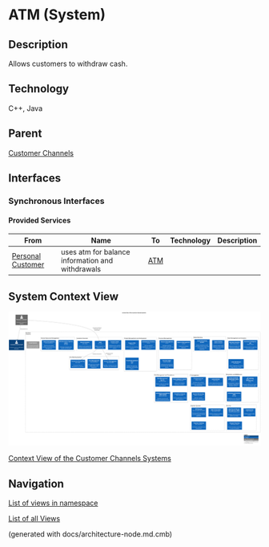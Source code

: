 # ATM (System)
## Description
Allows customers to withdraw cash.

## Technology
C++, Java

## Parent
[Customer Channels](../../mybank/customer-channels/context-boundary.md)

## Interfaces

### Synchronous Interfaces

#### Provided Services

| From | Name | To | Technology | Description |
|---|---|---|---|---|
| [Personal Customer](../../mybank/personal-customer.md) | uses atm for balance information and withdrawals | [ATM](../../mybank/customer-channels/atm.md) |  |  |

## System Context View
![Context View of the Customer Channels Systems](../../mybank/customer-channels/context-view.png)

[Context View of the Customer Channels Systems](../../mybank/customer-channels/context-view.md)


## Navigation
[List of views in namespace](./views-in-namespace.md)

[List of all Views](../../views.md)

(generated with docs/architecture-node.md.cmb)
